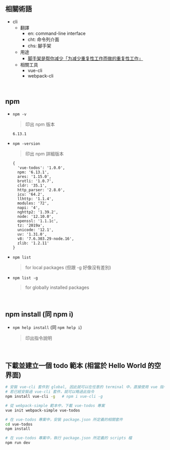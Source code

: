 ## 相關術語
- cli
  - 翻譯
    - en: command-line interface
    - cht: 命令列介面
    - chs: 腳手架
  - 用途
    - [脚手架是帮你减少「为减少重复性工作而做的重复性工作」](https://www.zhihu.com/question/47731497)
  - 相關工具
    - vue-cli
    - webpack-cli

<br>

## npm
- ```npm -v```
  > 印出 npm 版本
  ```
  6.13.1
  ```
- ```npm -version```
  > 印出 npm 詳細版本
  ```
  {
    'vue-todos': '1.0.0',
    npm: '6.13.1',
    ares: '1.15.0',
    brotli: '1.0.7',
    cldr: '35.1',
    http_parser: '2.8.0',
    icu: '64.2',
    llhttp: '1.1.4',
    modules: '72',
    napi: '4',
    nghttp2: '1.39.2',
    node: '12.10.0',
    openssl: '1.1.1c',
    tz: '2019a',
    unicode: '12.1',
    uv: '1.31.0',
    v8: '7.6.303.29-node.16',
    zlib: '1.2.11'
  }
  ```
- ```npm list```
  > for local packages (但跟 -g 好像沒有差別)
- ```npm list -g```
  > for globally installed packages

<br>

## npm install (同 npm i)
- ```npm help install``` (同 ```npm help i```)
  > 印出指令說明
  
<br>
  
## 下載並建立一個 todo 範本 (相當於 Hello World 的空界面)
```bash
# 安裝 vue-cli 套件到 global, 因此就可以在任意的 terminal 中，直接使用 vue 指令
# 若已經安裝過 vue-cli 套件，就可以略過此指令
npm install vue-cli -g   # npm i vue-cli -g

# 從 webpack-simple 範本中，下載 vue-todos 專案
vue init webpack-simple vue-todos

# 在 vue-todos 專案中，安裝 package.json 所定義的相關套件
cd vue-todos
npm install

# 在 vue-todos 專案中，執行 package.json 所定義的 scripts 檔
npm run dev
```
